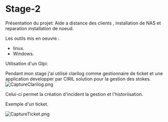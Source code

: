 # Stage-2

Présentation du projet: Aide a distance des clients , installation de NAS et reparation installation de noeud.

Les outils mis en oeuvre :

* linux.
* Windows.


Utilisation d'un Glpi:

Pendant mon stage j'ai utilisé clarilog comme gestionnaire de ticket et une application developper par CIRIL solution pour la gestion des stokes.
![CaptureClarilog.png](http://image.noelshack.com/fichiers/2019/15/2/1554833182-7-1.jpg)

Celui-ci permet la création d'incident la gestion et l'historiisation.

Exemple d'un ticket.

![CaptureTicket.png](http://image.noelshack.com/fichiers/2019/15/1/1554753372-image1.jpg)

